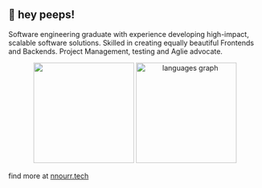 ## 👋 hey peeps! 

Software engineering graduate with experience developing high-impact, scalable software solutions. Skilled
in creating equally beautiful Frontends and Backends. Project Management, testing and Aglie advocate. 

<div align="center">
<picture>
  <source
    srcset="https://github-readme-stats.vercel.app/api?username=nnourr&show_icons=true&theme=vue-dark&rank_icon=percentile"
    media="(prefers-color-scheme: dark)"
    height="200" 
  />
  <source
    srcset="https://github-readme-stats.vercel.app/api?username=nnourr&show_icons=true&rank_icon=percentile"
    media="(prefers-color-scheme: light), (prefers-color-scheme: no-preference)"
    height="200" 
  />
  <img src="https://github-readme-stats.vercel.app/api?username=nnourr&show_icons=true&rank_icon=percentile" height="200"  />
</picture>
<img src="https://github-readme-stats.vercel.app/api/top-langs?username=nnourr&hide_title=false&layout=compact&langs_count=8&theme=vue-dark&hide_border=false" height="200" alt="languages graph"  />
</div>

find more at [nnourr.tech](nnourr.tech)
